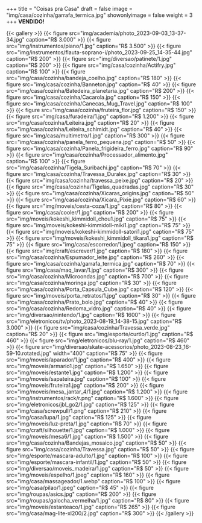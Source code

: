+++
title = "Coisas pra Casa"
draft = false
image = "img/casa/cozinha/garrafa_termica.jpg"
showonlyimage = false
weight = 3
+++
**VENDIDO!**
<!--more-->


{{< gallery >}}
{{< figure src="img/academia/photo_2023-09-03_13-37-34.jpg" caption="R$ 3.000" >}}
{{< figure src="img/instrumentos/piano/1.jpg" caption="R$ 3.500" >}}
{{< figure src="img/instrumentos/flauta-soprano-i/photo_2023-09-25_14-35-44.jpg" caption="R$ 200" >}}
{{< figure src="img/diversao/patinete/1.jpg" caption="R$ 200" >}}
{{< figure src="img/casa/cozinha/Actifry.jpg" caption="R$ 100" >}}
{{< figure src="img/casa/cozinha/bandeja_coelho.jpg" caption="R$ 180" >}}
{{< figure src="img/casa/cozinha/Banneton.jpg" caption="R$ 40" >}}
{{< figure src="img/casa/cozinha/Batedeira_planetaria.jpg" caption="R$ 200" >}}
{{< figure src="img/casa/cozinha/Cacarola.jpg" caption="R$ 150" >}}
{{< figure src="img/casa/cozinha/Canecas_Mug_Travel.jpg" caption="R$ 100" >}}
{{< figure src="img/casa/cozinha/fruteira_flor.jpg" caption="R$ 150" >}}
{{< figure src="img/casa/furadeira/1.jpg" caption="R$ 1.200" >}}
{{< figure src="img/casa/cozinha/Leiteira.jpg" caption="R$ 20" >}}
{{< figure src="img/casa/cozinha/Leiteira_schimidt.jpg" caption="R$ 40" >}}
{{< figure src="img/casa/multimetro/1.jpg" caption="R$ 300" >}}
{{< figure src="img/casa/cozinha/panela_ferro_pequena.jpg" caption="R$ 50" >}}
{{< figure src="img/casa/cozinha/Panela_frigideira_ferro.jpg" caption="R$ 90" >}}
{{< figure src="img/casa/cozinha/Processador_alimento.jpg" caption="R$ 100" >}}
{{< figure src="img/casa/cozinha/Tigela_Suribachi.jpg" caption="R$ 70" >}}
{{< figure src="img/casa/cozinha/Travessa_Duralex.jpg" caption="R$ 30" >}}
{{< figure src="img/casa/cozinha/travessa_peixe.jpg" caption="R$ 20" >}}
{{< figure src="img/casa/cozinha/Tigelas_quadradas.jpg" caption="R$ 30" >}}
{{< figure src="img/casa/cozinha/Xicaras_origins.jpg" caption="R$ 50" >}}
{{< figure src="img/casa/cozinha/Xicara_Pixie.jpg" caption="R$ 60" >}}
{{< figure src="img/moveis/cesta-coza/1.jpg" caption="R$ 80" >}}
{{< figure src="img/casa/cooler/1.jpg" caption="R$ 200" >}}
{{< figure src="img/moveis/kokeshi_kimmidoll_chou1.jpg" caption="R$ 75" >}}
{{< figure src="img/moveis/kokeshi-kimmidoll-miki1.jpg" caption="R$ 75" >}}
{{< figure src="img/moveis/kokeshi-kimmidoll-satori1.jpg" caption="R$ 75" >}}
{{< figure src="img/moveis/kokeshi_kimmidoll_tikara1.jpg" caption="R$ 75" >}}
{{< figure src="img/casa/escorredor/1.jpeg" caption="R$ 150" >}}
{{< figure src="img/craft/escrever/1.jpg" caption="R$ 180" >}}
{{< figure src="img/casa/cozinha/Espumador_leite.jpg" caption="R$ 260" >}}
{{< figure src="img/casa/cozinha/garrafa_termica.jpg" caption="R$ 70" >}}
{{< figure src="img/casa/maq_lavar/1.jpg" caption="R$ 300" >}}
{{< figure src="img/casa/cozinha/Microondas.jpg" caption="R$ 700" >}}
{{< figure src="img/casa/cozinha/moringa.jpg" caption="R$ 30" >}}
{{< figure src="img/casa/cozinha/Porta_Capsula_Cube.jpg" caption="R$ 120" >}}
{{< figure src="img/moveis/porta_retratos/1.jpg" caption="R$ 30" >}}
{{< figure src="img/casa/cozinha/Prato_bolo.jpg" caption="R$ 40" >}}
{{< figure src="img/casa/cozinha/Redoma_vidro.jpg" caption="R$ 40" >}}
{{< figure src="img/diversao/nintendo/1.jpg" caption="R$ 1600" >}}
{{< figure src="img/eletronicos/tv/photo_2023-08-19_14-38-15.jpg" caption="R$ 3.000" >}}
{{< figure src="img/casa/cozinha/Travessa_verde.jpg" caption="R$ 20" >}}
{{< figure src="img/esporte/curtlo/1.jpg" caption="R$ 460" >}}
{{< figure src="img/eletronicos/blu-ray/1.jpg" caption="R$ 460" >}}
{{< figure src="img/diversao/skate-acessorios/photo_2023-08-23_16-59-10.rotated.jpg" width="400" caption="R$ 75" >}}
{{< figure src="img/moveis/aparador/1.jpg" caption="R$ 400" >}}
{{< figure src="img/moveis/armario1.jpg" caption="R$ 1.650" >}}
{{< figure src="img/moveis/estante1.jpg" caption="R$ 1.200" >}}
{{< figure src="img/moveis/sapateira.jpg" caption="R$ 100" >}}
{{< figure src="img/moveis/fruteira1.jpg" caption="R$ 200" >}}
{{< figure src="img/moveis/mesa_jantar_4/1.jpg" caption="R$ 1.200" >}}
{{< figure src="img/instrumentos/rack/r.png" caption="R$ 1.600" >}}
{{< figure src="img/eletronicos/jbl_go2/1.jpg" caption="R$ 125" >}}
{{< figure src="img/casa/screwpull/1.png" caption="R$ 210" >}}
{{< figure src="img/casa/lupa/1.jpg" caption="R$ 125" >}}
{{< figure src="img/moveis/luz-preta/1.jpg" caption="R$ 70" >}}
{{< figure src="img/craft/silhouette/1.jpg" caption="R$ 1.000" >}}
{{< figure src="img/moveis/mesa6/1.jpg" caption="R$ 1.500" >}}
{{< figure src="img/casa/cozinha/Bandejas_mosaico.jpg" caption="R$ 50" >}}
{{< figure src="img/casa/cozinha/Travessa.jpg" caption="R$ 50" >}}
{{< figure src="img/esporte/mascara-adulto/1.jpg" caption="R$ 100" >}}
{{< figure src="img/esporte/mascara-infantil/1.jpg" caption="R$ 50" >}}
{{< figure src="img/diversao/moveis_madeira/1.jpg" caption="R$ 50" >}}
{{< figure src="img/moveis/espelho/1.jpeg" caption="R$ 160" >}}
{{< figure src="img/casa/massageador/1.webp" caption="R$ 100" >}}
{{< figure src="img/casa/pilao/1.jpeg" caption="R$ 45" >}}
{{< figure src="img/roupas/asics.jpg" caption="R$ 200" >}}
{{< figure src="img/roupas/galocha_vermelha/1.jpg" caption="R$ 80" >}}
{{< figure src="img/moveis/estanteaco/1.jpg" caption="R$ 265" >}}
{{< figure src="img/casa/mag-lite-xl200/2.jpg" caption="R$ 300" >}}
{{< /gallery >}}
